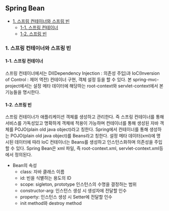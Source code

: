 ## Spring Bean
- [1. 스프링 컨테이너와 스프링 빈](#스프링-컨테이너와-스프링-빈)
    + [1-1. 스프링 컨테이너](#1-1.-스프링-컨테이너)
    + [1-2. 스프링 빈]("#id1-2")

### 1. 스프링 컨테이너와 스프링 빈

#### 1-1. 스프링 컨테이너
스프링 컨테이너에서는 DI(Dependency Injection : 의존성 주입)과 IoC(Inversion of Control : 제어 역전) 컨테이너 구현, 객체 설정 등을 할 수 있다.
본 spring-mvc-project에서는 설정 메타 데이터에 해당하는 root-context와 servlet-context에서 본 기능들을 명시한다.

#### 1-2. 스프링 빈
스프링 컨테이너가 애플리케이션 객체를 생성하고 관리한다. 즉 스프링 컨테이너를 통해 서비스를 가독성있고 명확하게 객체에 적용이 가능하며 컨테이너를 통해 생성된 자바 객체를
POJO(plain old java object)라고 칭한다. Spring에서 컨테이너를 통해 생성하는 POJO(plain old java object)를 Beans라고 칭한다.
설정 메타 데이터(xml)에 명시된 데이터에 따라 IoC 컨테이너는 Beans를 생성하고 인스턴스화하며 의존성을 주입할 수 있다.
Spring Bean은 xml 파일, 즉 root-context.xml, servlet-context.xml등에서 정의된다.

- Bean의 속성
  + class: 자바 클래스 이름
  + id: 빈을 식별하는 용도의 ID
  + scope: sigleton, prototype 인스턴스의 수명을 결정하는 범위
  + constructor-arg: 인스턴스 생성 시 생성자에 전달할 인수
  + property: 인스턴스 생성 시 Setter에 전달할 인수
  + init method와 destroy method


























